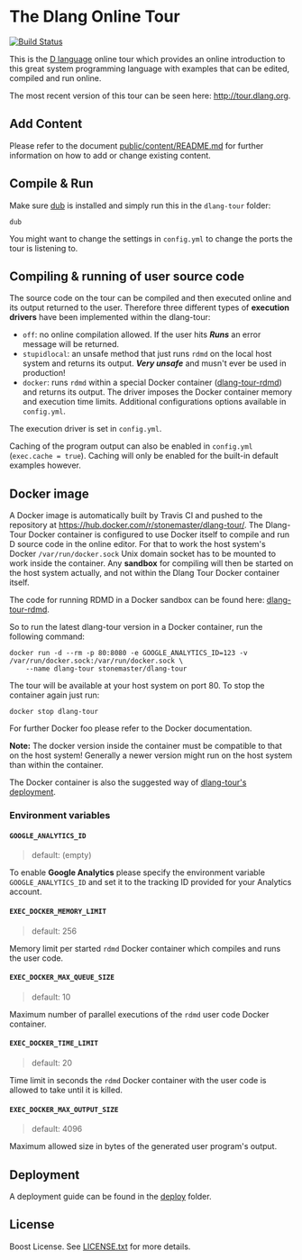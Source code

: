 # The Dlang Online Tour

[![Build Status](https://travis-ci.org/stonemaster/dlang-tour.svg?branch=master)](https://travis-ci.org/stonemaster/dlang-tour)

This is the [D language](https://dlang.org) online tour which
provides an online introduction to this great system programming language
with examples that can be edited, compiled and run online.

The most recent version of this tour can be seen here: http://tour.dlang.org.

## Add Content

Please refer to the document [public/content/README.md](public/content/README.md)
for further information on how to add or change existing content.

## Compile & Run

Make sure [dub](http://code.dlang.org/download) is installed and simply run this in
the `dlang-tour` folder:

	dub

You might want to change the settings in `config.yml` to change
the ports the tour is listening to.

## Compiling & running of user source code

The source code on the tour can be compiled and then executed online and its output returned
to the user. Therefore three different types of **execution drivers** have been
implemented within the dlang-tour:

 * `off`: no online compilation allowed. If the user hits ***Runs*** an error message
   will be returned.
 * `stupidlocal`: an unsafe method that just runs `rdmd` on the local host system
   and returns its output. ***Very unsafe*** and musn't ever be used in production!
 * `docker`: runs `rdmd` within a special Docker container ([dlang-tour-rdmd](https://github.com/stonemaster/dlang-tour-rdmd))
   and returns its output. The driver imposes the Docker container memory and 
   execution time limits. Additional configurations options available in `config.yml`.

The execution driver is set in `config.yml`.

Caching of the program output can also be enabled in `config.yml` (`exec.cache = true`). Caching
will only be enabled for the built-in default examples however.

## Docker image

A Docker image is automatically built by Travis CI and pushed to the repository
at https://hub.docker.com/r/stonemaster/dlang-tour/. The Dlang-Tour Docker container
is configured to use Docker itself to compile and run D source code
in the online editor. For that to work the host system's Docker `/var/run/docker.sock`
Unix domain socket has to be mounted to work inside the container. Any
**sandbox** for compiling will then be started on the host system actually,
and not within the Dlang Tour Docker container itself.

The code for running RDMD in a Docker sandbox can be found here:
[dlang-tour-rdmd](https://github.com/stonemaster/dlang-tour-rdmd).

So to run the latest dlang-tour
version in a Docker container, run the following command:

	docker run -d --rm -p 80:8080 -e GOOGLE_ANALYTICS_ID=123 -v /var/run/docker.sock:/var/run/docker.sock \
		--name dlang-tour stonemaster/dlang-tour

The tour will be available at your host system on port 80. To stop the container
again just run:

	docker stop dlang-tour

For further Docker foo please refer to the Docker documentation.

**Note:** The docker version inside the container must be compatible
to that on the host system! Generally a newer version might run
on the host system than within the container.

The Docker container is also the suggested way
of [dlang-tour's deployment](deploy/README.md).

### Environment variables

#### `GOOGLE_ANALYTICS_ID`

> default: (empty)

To enable **Google Analytics** please specify the environment variable
`GOOGLE_ANALYTICS_ID` and set it to the tracking ID provided
for your Analytics account.

#### `EXEC_DOCKER_MEMORY_LIMIT`

> default: 256

Memory limit per started `rdmd` Docker container which compiles
and runs the user code.

#### `EXEC_DOCKER_MAX_QUEUE_SIZE`

> default: 10

Maximum number of parallel executions of the `rdmd` user code
Docker container.

#### `EXEC_DOCKER_TIME_LIMIT`

> default: 20

Time limit in seconds the `rdmd` Docker container with the user
code is allowed to take until it is killed.

#### `EXEC_DOCKER_MAX_OUTPUT_SIZE`

> default: 4096

Maximum allowed size in bytes of the generated user program's output.

## Deployment

A deployment guide can be found in the [deploy](deploy/README.md)
folder.

## License

Boost License. See [LICENSE.txt](LICENSE.txt) for more details.
